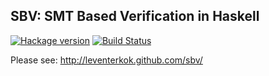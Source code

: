 ## SBV: SMT Based Verification in Haskell

[![Hackage version](http://img.shields.io/hackage/v/sbv.svg?label=Hackage)](http://hackage.haskell.org/package/sbv)
    [![Build Status](http://img.shields.io/travis/LeventErkok/sbv.svg?label=Build)](http://travis-ci.org/LeventErkok/sbv)

Please see: http://leventerkok.github.com/sbv/
